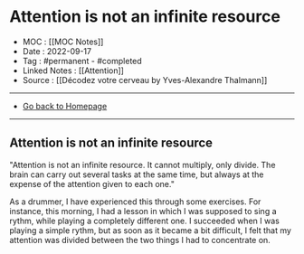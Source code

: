 # Attention is not an infinite resource
- MOC : [[MOC Notes]]
- Date : 2022-09-17
- Tag : #permanent - #completed 
- Linked Notes : [[Attention]]
- Source : [[Décodez votre cerveau by Yves-Alexandre Thalmann]]
-------------------
- [Go back to Homepage](https://misudashi.ga/)
-----

## Attention is not an infinite resource

"Attention is not an infinite resource. It cannot multiply, only divide. The brain can carry out several tasks at the same time, but always at the expense of the attention given to each one."

As a drummer, I have experienced this through some exercises. For instance, this morning, I had a lesson in which I was supposed to sing a rythm, while playing a completely different one. I succeeded when I was playing a simple rythm, but as soon as it became a bit difficult, I felt that my attention was divided between the two things I had to concentrate on.